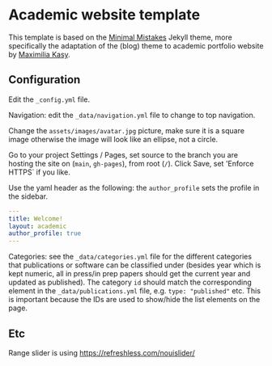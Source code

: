 # Academic website template

This template is based on the [Minimal Mistakes](https://mmistakes.github.io/minimal-mistakes/) Jekyll theme, more specifically the adaptation of the (blog) theme to academic portfolio website by [Maximilia Kasy](https://github.com/maxkasy/home).

## Configuration

Edit the `_config.yml` file.

Navigation: edit the `_data/navigation.yml` file to change to top navigation.

Change the `assets/images/avatar.jpg` picture, make sure it is a square image otherwise the image will look like an ellipse, not a circle.

Go to your project Settings / Pages, set source to the branch you are hosting the site on (`main`, `gh-pages`), from root (`/`). Click Save, set 'Enforce HTTPS` if you like.

Use the yaml header as the following: the `author_profile` sets the profile in the sidebar.

```yaml
---
title: Welcome!
layout: academic
author_profile: true
---
```

Categories: see the `_data/categories.yml` file for the different categories that publications or software can be classified under (besides year which is kept numeric, all in press/in prep papers should get the current year and updated as published). The category `id` should match the corresponding element in the `_data/publications.yml` file, e.g. `type: "published"` etc. This is important because the IDs are used to show/hide the list elements on the page.

## Etc

Range slider is using <https://refreshless.com/nouislider/>
